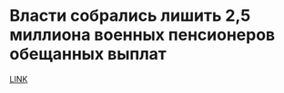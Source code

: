 # Власти собрались лишить 2,5 миллиона военных пенсионеров обещанных выплат



[LINK](https://varlamov.ru/2041056.html)